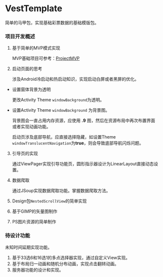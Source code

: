 # VestTemplate
简单的马甲包，实现基础彩票数据的基础模版包。

### 项目开发概述
1. 基于简单的MVP模式实现

    MVP基础项目可参考：[ProjectMVP](https://github.com/vivek-wo/ProjectMVP)

2. 启动页面的思考

    涉及Android冷启动和热启动知识，实现启动白屏或者黑屏的优化。
  
* 设置窗体背景为透明

  更改Activity Theme `windowBackground`为透明。

* 设置Activity Theme `windowBackground` 为背景图。

  背景图会一直占用内存资源，应使用 **.9** 图，然后在资源布局中再次布置界面或者实现动画功能。

  启动页涉及底部导航，应直接选择隐藏，如设置Theme `windowTranslucentNavigation`为**true**，则会导致底部导航闪烁问题。

3. 引导页的实现

    通过ViewPager实现引导功能页，圆形指示器设计为LinearLayout直接动态设置。

4. 数据爬取

    通过JSoup实现数据爬取功能。掌握数据爬取方法。

5. Design包`NestedScrollView`的简单实现
6. 基于GIMP的矢量图制作
7. PS图片资源的简单制作

### 待设计功能
未知时间延期实现功能。
1. 基于33选6和16选1的多点选择器实现，通过自定义View实现。
2. 基于布局归一动画和随机分布动画，实现点击翻转动画。
3. 服务器功能的设计和实现。
